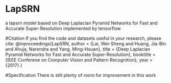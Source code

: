 # LapSRN
a lapsrn model  based on  Deep Laplacian Pyramid Networks for Fast and Accurate Super-Resolution implemented by tensorflow


#Citation
If you find the code and datasets useful in your research, please cite:
@inproceedings{LapSRN,
    author    = {Lai, Wei-Sheng and Huang, Jia-Bin and Ahuja, Narendra and Yang, Ming-Hsuan}, 
    title     = {Deep Laplacian Pyramid Networks for Fast and Accurate Super-Resolution}, 
    booktitle = {IEEE Conferene on Computer Vision and Pattern Recognition},
    year      = {2017}
}


#Specification
There is still plenty of room for improvement in this work
